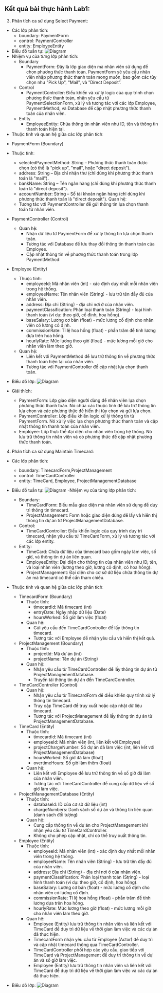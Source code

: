 Kết quả bài thực hành Lab1:
--
3. Phân tích ca sử dụng Select Payment:
- Các lớp phân tích:
  + boundary: PaymentForm
  + control: PaymentController
  + entity: EmployeeEntity
- Biểu đồ tuần tự:
  ![Diagram](https://www.planttext.com/api/plantuml/png/j9J1IiD048Rl-nH3Jote2_GWXLBrwDNZkWtTq6HssMmEEOed4G--GQk8M2ZKeycXXvM-Hvx0Lt3Iq9hIfgBK71B-PUURVtw6V6RpJcIviN4Oi6Ze8nWLUOnnOPM1NgW3bNWUkr8nzhb9u88deOVsL9cG2ONMg61rrYrbu1b6ohV9khotb8ojD1oVL47GXgxCiti4BHUpnHW7O4c_2lfmb62L6sEpnQebH5ZJsd3kvzaDBglkmBht14G9t0GSjl_MsCGvoxEfJrSP3smT56MUJf41FTk8obnbQeKvkg_BChlF8ZGR9RlHObuGUNK61eL94ejPlOdDU2xT90QHfoynV3nGndoPxss5H3CNh3q9nsI04C_w1yJ1C_dkK9UBbcwiLqvebQvfSKoUlOb2fNFzXvY4zCjY2pXmZmZIZQXJqxe9La-EQ5r7FWobojCd_4M8knlySuOxiYaonJvZ7NhJF-GB003__mC0)
- Nhiệm vụ của từng lớp phân tích:
  + Boundary
    + PaymentForm: Đây là lớp giao diện mà nhân viên sử dụng để chọn phương thức thanh toán. PaymentForm sẽ yêu cầu nhân viên nhập phương thức thanh toán mong muốn, bao gồm các tùy chọn như "Pick Up", "Mail", và "Direct Deposit”.
  + Control
    + PaymentController: Điều khiển và xử lý logic của quy trình chọn phương thức thanh toán, nhận yêu cầu từ PaymentSelectionForm, xử lý và tương tác với các lớp Employee, PaymentMethod, và Database để cập nhật phương thức thanh toán của nhân viên.
  + Entity
    + EmployeeEntity: Chứa thông tin nhân viên như ID, tên và thông tin thanh toán hiện tại.
- Thuộc tính và quan hệ giữa các lớp phân tích:
 + PaymentForm (Boundary)
  + Thuộc tính:
    + selectedPaymentMethod: String – Phương thức thanh toán được chọn (có thể là "pick up", "mail", hoặc "direct deposit").
    + address: String – Địa chỉ nhận thư (chỉ dùng khi phương thức thanh toán là "mail").
    + bankName: String – Tên ngân hàng (chỉ dùng khi phương thức thanh toán là "direct deposit").
    + accountNumber: String – Số tài khoản ngân hàng (chỉ dùng khi phương thức thanh toán là "direct deposit").
  Quan hệ:
    + Tương tác với PaymentController để gửi thông tin lựa chọn thanh toán từ nhân viên.

+ PaymentController (Control)
  + Quan hệ:
    + Nhận dữ liệu từ PaymentForm để xử lý thông tin lựa chọn thanh toán.
    + Tương tác với Database để lưu thay đổi thông tin thanh toán của Employee.
    + Cập nhật thông tin về phương thức thanh toán trong lớp PaymentMethod

+ Employee (Entity)
  + Thuộc tính:
    + employeeId: Mã nhân viên (int) - xác định duy nhất mỗi nhân viên trong hệ thống.
    + employeeName: Tên nhân viên (String) - lưu trữ tên đầy đủ của nhân viên.
    + address: Địa chỉ (String) - địa chỉ nơi ở của nhân viên.
    + paymentClassification: Phân loại thanh toán (String) - loại hình thanh toán (ví dụ: theo giờ, cố định, hoa hồng).
    + baseSalary: Lương cơ bản (float) - mức lương cố định cho nhân viên có lương cố định.
    + commissionRate: Tỉ lệ hoa hồng (float) - phần trăm để tính lương dựa trên hoa hồng.
    + hourlyRate: Mức lương theo giờ (float) - mức lương mỗi giờ cho nhân viên làm theo giờ.
  + Quan hệ:
    + Liên kết với PaymentMethod để lưu trữ thông tin về phương thức thanh toán hiện tại của nhân viên.
    + Tương tác với PaymentController để cập nhật lựa chọn thanh toán.
- Biểu đồ lớp:
  ![Diagram](https://www.planttext.com/api/plantuml/png/R59BRiCW4Drp2fRjmXV8AbBLIbaqhU8JZ67Se023O5XOLK_MHO_KAnJ7ABRZikEzWVU1t--VVMA8d9qLwMAyZ9HG26KX9VaEWqFFBnIT_1Ioh8GM5QEkp2locVHEjXoD_xXEWDOHKrfX7VZB4Hok1vMYxFcONOTnmJJDbTOc1Gj35NeBRCYdXyV9HUwSuVRgfS05_Rgp_4IU8rcBiHfND-1G_1hFirA8f8hZLQJbtUDC3XeOwyZ1zxJKV7R1qe1OfR1kPw4PsxRmJrsXPXWlDxrHC1gvApHX2nRYi9Ez9U2QqJbJZf0_5RDBvamvsc6DrlIhP5FuAPjOldxJR8iLMwXfRcK8iKUloxVw0m00__y30000)

- Giải thích:
  + PaymentForm: Lớp giao diện người dùng để nhân viên lựa chọn phương thức thanh toán. Nó chứa các thuộc tính để lưu trữ thông tin lựa chọn và các phương thức để hiển thị tùy chọn và gửi lựa chọn.
  + PaymentController: Lớp điều khiển logic xử lý thông tin từ PaymentForm. Nó xử lý việc lựa chọn phương thức thanh toán và cập nhật thông tin thanh toán của nhân viên.
  + Employee: Lớp thực thể đại diện cho nhân viên trong hệ thống. Nó lưu trữ thông tin nhân viên và có phương thức để cập nhật phương thức thanh toán.

4. Phân tích ca sử dụng Maintain Timecard:
- Các lớp phân tích:
  + boundary: TimecardForm,ProjectManagement
  + control: TimeCardController
  + entity: TimeCard, Employee, ProjectManagementDatabase
- Biểu đồ tuần tự:
  ![Diagram](https://www.planttext.com/api/plantuml/png/f5MxIiH05EtdAswfXJ-miAAkgnOg5XPQZhD34arcbib4I6qX8e8Mbi9k8OAme208IM4nud_C5_WBtcJTbsusqIqIvd7FkUVScPjyfcyheQPAHu5FI7ZY2L0ov4HxskUmGpsXyO5zB-0Dgbg4KAQbWcRGzcNCET1mE5xDTiYHZ4IBgdW8sP0g84mAhQG_N6pqvpvNX0lCDGeVpATbQEPRWuWz9OyvqpjKK8S7kBXEDJsYA7weuLS88MH2BYmjJmYjmQvharuRJar7WiPn2WpVzm4myoASXKKo7ZuE7rcgmJOYuYbmS3sRdWlGDkbwOrmZRCOuQVVlR3-LzOrjOV2Po6ZIo_yxQo3yIa1eqvj--WYqwGaNsgxf5JegFAfoma8eylxQAwUhTlevt47u7VYc4y1fniIgbYYd41cJdbteoI8DLgimbDZO_dYAvhYzfUWYuHaImqYz3fisxNdJBcszNgR-q3n6m6po485Jm5BHIP682bRUhstoga4ufXD_oy1l0dBH6DvlR7gBl0eR3nrfrypevX7bWUcolF-UMVaDcrNY-T0LmjOycxo9QQU7NZlOJRYMNkHrkChI4hB2HGj_8Ly0003__mC0)
-Nhiệm vụ của từng lớp phân tích:
  + Boundary:
    + TimeCardForm: Biểu mẫu giao diện mà nhân viên sử dụng để duy trì thông tin timecard.
    + ProjectManagement: Form hoặc giao diện dùng để lấy và hiển thị thông tin dự án từ ProjectManagementDatabase.
  + Control:
    + TimeCardController: Điều khiển logic của quy trình duy trì timecard, nhận yêu cầu từ TimeCardForm, xử lý và tương tác với các lớp entity.
  + Entity:
    + TimeCard: Chứa dữ liệu của timecard bao gồm ngày làm việc, số giờ, và thông tin dự án liên quan.
    + EmployeeEntity: Đại diện cho thông tin của nhân viên như ID, tên, và loại nhân viên (lương theo giờ, lương cố định, có hoa hồng).
    + ProjectManagement: Đại diện cho cơ sở dữ liệu chứa thông tin dự án mà timecard có thể cần tham chiếu.
- Thuộc tính và quan hệ giữa các lớp phân tích:
  + TimecardForm (Boundary)
    + Thuộc tính:
      + timecardId: Mã timecard (int)
      + entryDate: Ngày nhập dữ liệu (Date)
      + hoursWorked: Số giờ làm việc (float)
    + Quan hệ:
      + Gửi yêu cầu đến TimeCardController để lấy thông tin timecard.
      + Tương tác với Employee để nhận yêu cầu và hiển thị kết quả.
  + ProjectManagement (Boundary)
    + Thuộc tính:
      + projectId: Mã dự án (int)
      + projectName: Tên dự án (String)
    + Quan hệ:
      + Nhận yêu cầu từ TimeCardController để lấy thông tin dự án từ ProjectManagementDatabase.
      + Truyền tải thông tin dự án đến TimeCardController.
  + TimeCardController (Control)
    + Quan hệ:
      + Nhận yêu cầu từ TimecardForm để điều khiển quy trình xử lý thông tin timecard.
      + Truy cập TimeCard để truy xuất hoặc cập nhật dữ liệu timecard.
      + Tương tác với ProjectManagement để lấy thông tin dự án từ ProjectManagementDatabase.
  + TimeCard (Entity)
    + Thuộc tính:
      + timecardId: Mã timecard (int)
      + employeeId: Mã nhân viên (int, liên kết với Employee)
      + projectChargeNumber: Số dự án đã làm việc (int, liên kết với ProjectManagementDatabase)
      + hoursWorked: Số giờ đã làm (float)
      + overtimeHours: Số giờ làm thêm (float)
    + Quan hệ:
      + Liên kết với Employee để lưu trữ thông tin về số giờ đã làm của nhân viên.
      + Tương tác với TimeCardController để cung cấp dữ liệu về số giờ làm việc.
  + ProjectManagementDatabase (Entity)
    + Thuộc tính:
      + databaseId: ID của cơ sở dữ liệu (int)
      + chargeNumbers: Danh sách số dự án và thông tin liên quan (danh sách đối tượng)
    + Quan hệ:
      + Cung cấp thông tin về dự án cho ProjectManagement khi nhận yêu cầu từ TimeCardController.
      + Không cho phép cập nhật, chỉ có thể truy xuất thông tin.
  + Employee (Entity)
    + Thuộc tính:
      + employeeId: Mã nhân viên (int) - xác định duy nhất mỗi nhân viên trong hệ thống.
      + employeeName: Tên nhân viên (String) - lưu trữ tên đầy đủ của nhân viên.
      + address: Địa chỉ (String) - địa chỉ nơi ở của nhân viên.
      + paymentClassification: Phân loại thanh toán (String) - loại hình thanh toán (ví dụ: theo giờ, cố định, hoa hồng).
      + baseSalary: Lương cơ bản (float) - mức lương cố định cho nhân viên có lương cố định.
      + commissionRate: Tỉ lệ hoa hồng (float) - phần trăm để tính lương dựa trên hoa hồng.
      + hourlyRate: Mức lương theo giờ (float) - mức lương mỗi giờ cho nhân viên làm theo giờ.
    + Quan hệ:
      + Employee (Entity) lưu trữ thông tin nhân viên và liên kết với TimeCard để duy trì dữ liệu về thời gian làm việc và các dự án đã thực hiện.
      + TimecardForm nhận yêu cầu từ Employee (Actor) để duy trì và cập nhật timecard thông qua TimeCardController.
      + TimeCardController phối hợp các yêu cầu, giao tiếp với TimeCard và ProjectManagement để duy trì thông tin về dự án và số giờ làm việc.
      + Employee (Entity) lưu trữ thông tin nhân viên và liên kết với TimeCard để duy trì dữ liệu về thời gian làm việc và các dự án đã thực hiện.
        
- Biểu đồ lớp:
  ![Diagram](https://www.planttext.com/api/plantuml/png/V9HBRi8m48RtEOMNxO8Bi482AbYqgaebreCz11S_el44AQfwiYvwf5wXDZYGG6WMaVoFu_-RX_Fx_JC93CIrDKNOQoV81omAQI04CRULyGtYtB7cHdmM8ZwOnQKQ2-sufxs0nR5OCMbN7WEW5648FQs2ngBZQRBGMos1jNUz7Hi8k083r8p5rdWucKXlhOwVUFS6ZDt8pjTachuw6ecMu5rRd0AfXyUZKbSgxko8Nss-hPOpvRYKSJcKQLUho7-WvEaEgCINscwGBi745jQUzgYwoFw0bCvVfF0jDQ7qf1QNRpDxfFHIH_orvjthoNSeWwbtJDuOf6CkyhoyS8z6BRoC7RggKOdSAZDWw5KksoxTrWzPFtco_nKmaZIpOwlI-twDCf_IeJBGNF65UcCr3_Kmqps3WnBJd2N-D52PIULbbqdsEdSUn4n060Kyj7ddUjmtp4PvAWO6vUgMP9jq6qhNNhbB7_BvAmQkmyduwbx6eMahKGmCG2SixiJl5wtejRLpLEU0uhO4FSzYWawb7ymV0000__y30000)
